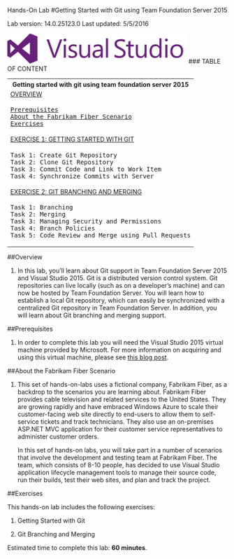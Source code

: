Hands-On Lab
#Getting Started with Git using Team Foundation Server 2015

Lab version: 14.0.25123.0
Last updated: 5/5/2016

<img src="./media/image1.png" width="411" height="69" />
### TABLE OF CONTENT
<table>
<tr><th>Getting started with git using team foundation server 2015</th></tr>
<tr><td><a href="./README.md#overview">OVERVIEW</a></td></tr>
<tr><td><pre><a href="./README.md#prerequisites">Prerequisites</a>
<a href="./README.md#about-the-fabrikam-fiber-scenario">About the Fabrikam Fiber Scenario</a>
<a href="./README.md#exercises">Exercises</a></pre></td></tr>
<tr><td><a href="./Exercise 1 Getting Started with Git.md">EXERCISE 1: GETTING STARTED WITH GIT</a></td></tr> 
<tr><td><pre>
Task 1: Create Git Repository
Task 2: Clone Git Repository
Task 3: Commit Code and Link to Work Item
Task 4: Synchronize Commits with Server
</pre></td></tr>
<tr><td><a href="./Exercise 2 Git Branching and Merging.md">EXERCISE 2: GIT BRANCHING AND MERGING</a></td></tr> 
<tr><td><pre>
Task 1: Branching
Task 2: Merging
Task 3: Managing Security and Permissions
Task 4: Branch Policies
Task 5: Code Review and Merge using Pull Requests
</pre></td></tr>
</table>

##Overview

1.  In this lab, you’ll learn about Git support in Team Foundation
    Server 2015 and Visual Studio 2015. Git is a distributed version
    control system. Git repositories can live locally (such as on a
    developer’s machine) and can now be hosted by Team
    Foundation Server. You will learn how to establish a local Git
    repository, which can easily be synchronized with a centralized Git
    repository in Team Foundation Server. In addition, you will learn
    about Git branching and merging support.

##Prerequisites

1.  In order to complete this lab you will need the Visual Studio 2015
    virtual machine provided by Microsoft. For more information on
    acquiring and using this virtual machine, please see [this blog
    post](http://aka.ms/ALMVM).

##About the Fabrikam Fiber Scenario

1.  This set of hands-on-labs uses a fictional company, Fabrikam Fiber,
    as a backdrop to the scenarios you are learning about. Fabrikam
    Fiber provides cable television and related services to the
    United States. They are growing rapidly and have embraced Windows
    Azure to scale their customer-facing web site directly to end-users
    to allow them to self-service tickets and track technicians. They
    also use an on-premises ASP.NET MVC application for their customer
    service representatives to administer customer orders.

    In this set of hands-on labs, you will take part in a number of
    scenarios that involve the development and testing team at
    Fabrikam Fiber. The team, which consists of 8-10 people, has decided
    to use Visual Studio application lifecycle management tools to
    manage their source code, run their builds, test their web sites,
    and plan and track the project.
    
##Exercises

This hands-on lab includes the following exercises:

 1.  Getting Started with Git

 2.  Git Branching and Merging

 Estimated time to complete this lab: **60 minutes**.
